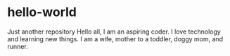 # hello-world
Just another repository 
Hello all, I am an aspiring coder. I love technology and learning new things. I am a wife, mother to a toddler, doggy mom, and runner. 
